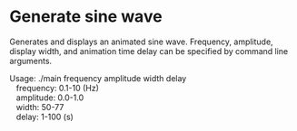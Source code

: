 Generate sine wave
==================

Generates and displays an animated sine wave.
Frequency, amplitude, display width, and animation time delay can be specified by command line arguments.

Usage: ./main frequency amplitude width delay  
&nbsp;&nbsp;
frequency: 0.1-10 (Hz)  
&nbsp;&nbsp;
amplitude: 0.0-1.0  
&nbsp;&nbsp;
width: 50-77  
&nbsp;&nbsp;
delay: 1-100 (s)
